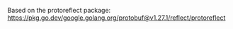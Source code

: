 
Based on the protoreflect package: <https://pkg.go.dev/google.golang.org/protobuf@v1.27.1/reflect/protoreflect>
